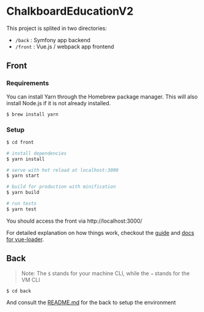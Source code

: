 # ChalkboardEducationV2

This project is splited in two directories:

- `/back` : Symfony app backend
- `/front` : Vue.js / webpack app frontend

## Front

### Requirements

You can install Yarn through the Homebrew package manager. This will also install Node.js if it is not already installed.

    $ brew install yarn

### Setup

``` bash
$ cd front

# install dependencies
$ yarn install

# serve with hot reload at localhost:3000
$ yarn start

# build for production with minification
$ yarn build

# run tests
$ yarn test
```

You should access the front via http://localhost:3000/

For detailed explanation on how things work, checkout the [guide](http://vuejs-templates.github.io/webpack/) and [docs for vue-loader](http://vuejs.github.io/vue-loader).

## Back

> Note: The `$` stands for your machine CLI, while the `⇒` stands for the VM CLI

    $ cd back

And consult the [README.md](back/README.md) for the back to setup the environment
